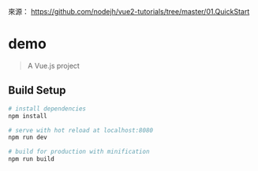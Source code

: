 來源： https://github.com/nodejh/vue2-tutorials/tree/master/01.QuickStart

# demo

> A Vue.js project

## Build Setup

``` bash
# install dependencies
npm install

# serve with hot reload at localhost:8080
npm run dev

# build for production with minification
npm run build
```
